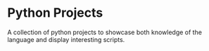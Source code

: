 # Python Projects

A collection of python projects to showcase both knowledge of the language and display interesting scripts. 
